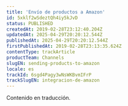 ```yaml
---
title: 'Envío de productos a Amazon'
id: 5xklf2wSdeztQh4iy5kJvD
status: PUBLISHED
createdAt: 2019-02-28T23:12:40.204Z
updatedAt: 2025-04-29T20:20:12.544Z
publishedAt: 2025-04-29T20:20:12.544Z
firstPublishedAt: 2019-02-28T23:13:35.624Z
contentType: trackArticle
productTeam: Channels
slugEN: sending-products-to-amazon
locale: es
trackId: 6sgd4Pagy3wNsWKBvmIFrP
trackSlugEN: integracion-de-amazon
---
```


<div class="alert alert-warning">
Contenido en traducción.
</div>

